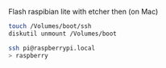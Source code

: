 Flash raspibian lite with etcher then (on Mac)
```sh
touch /Volumes/boot/ssh
diskutil unmount /Volumes/boot
```


```sh
ssh pi@raspberrypi.local
> raspberry
```
